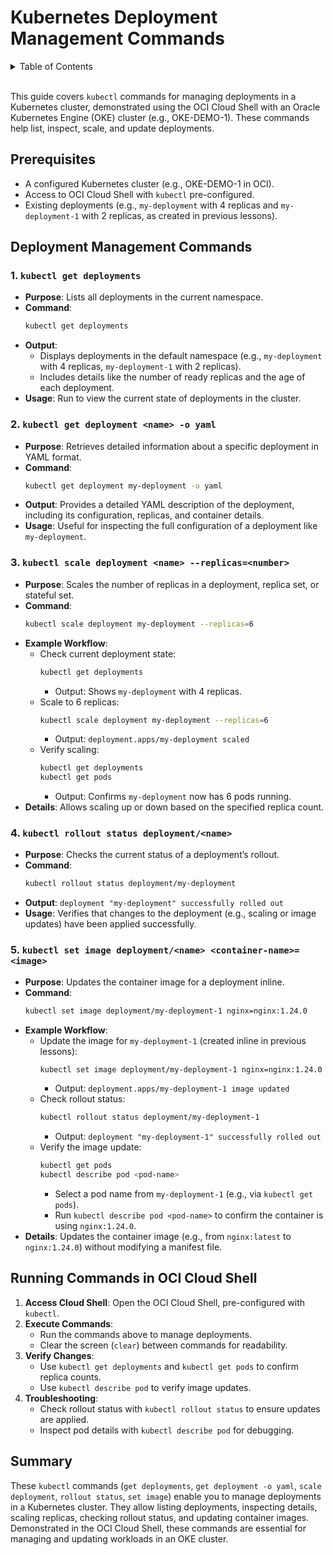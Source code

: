 # **Kubernetes Deployment Management Commands**

<details>
<summary>Table of Contents</summary>

- [**Kubernetes Deployment Management Commands**](#kubernetes-deployment-management-commands)
  - [Prerequisites](#prerequisites)
  - [Deployment Management Commands](#deployment-management-commands)
    - [1. `kubectl get deployments`](#1-kubectl-get-deployments)
    - [2. `kubectl get deployment <name> -o yaml`](#2-kubectl-get-deployment-name--o-yaml)
    - [3. `kubectl scale deployment <name> --replicas=<number>`](#3-kubectl-scale-deployment-name---replicasnumber)
    - [4. `kubectl rollout status deployment/<name>`](#4-kubectl-rollout-status-deploymentname)
    - [5. `kubectl set image deployment/<name> <container-name>=<image>`](#5-kubectl-set-image-deploymentname-container-nameimage)
  - [Running Commands in OCI Cloud Shell](#running-commands-in-oci-cloud-shell)
  - [Summary](#summary)

</details>

<br/>

This guide covers `kubectl` commands for managing deployments in a Kubernetes cluster, demonstrated using the OCI Cloud Shell with an Oracle Kubernetes Engine (OKE) cluster (e.g., OKE-DEMO-1). These commands help list, inspect, scale, and update deployments.

## Prerequisites
- A configured Kubernetes cluster (e.g., OKE-DEMO-1 in OCI).
- Access to OCI Cloud Shell with `kubectl` pre-configured.
- Existing deployments (e.g., `my-deployment` with 4 replicas and `my-deployment-1` with 2 replicas, as created in previous lessons).

## Deployment Management Commands

### 1. `kubectl get deployments`
- **Purpose**: Lists all deployments in the current namespace.
- **Command**:
  ```bash
  kubectl get deployments
  ```
- **Output**:
  - Displays deployments in the default namespace (e.g., `my-deployment` with 4 replicas, `my-deployment-1` with 2 replicas).
  - Includes details like the number of ready replicas and the age of each deployment.
- **Usage**: Run to view the current state of deployments in the cluster.

### 2. `kubectl get deployment <name> -o yaml`
- **Purpose**: Retrieves detailed information about a specific deployment in YAML format.
- **Command**:
  ```bash
  kubectl get deployment my-deployment -o yaml
  ```
- **Output**: Provides a detailed YAML description of the deployment, including its configuration, replicas, and container details.
- **Usage**: Useful for inspecting the full configuration of a deployment like `my-deployment`.

### 3. `kubectl scale deployment <name> --replicas=<number>`
- **Purpose**: Scales the number of replicas in a deployment, replica set, or stateful set.
- **Command**:
  ```bash
  kubectl scale deployment my-deployment --replicas=6
  ```
- **Example Workflow**:
  - Check current deployment state:
    ```bash
    kubectl get deployments
    ```
    - Output: Shows `my-deployment` with 4 replicas.
  - Scale to 6 replicas:
    ```bash
    kubectl scale deployment my-deployment --replicas=6
    ```
    - Output: `deployment.apps/my-deployment scaled`
  - Verify scaling:
    ```bash
    kubectl get deployments
    kubectl get pods
    ```
    - Output: Confirms `my-deployment` now has 6 pods running.
- **Details**: Allows scaling up or down based on the specified replica count.

### 4. `kubectl rollout status deployment/<name>`
- **Purpose**: Checks the current status of a deployment’s rollout.
- **Command**:
  ```bash
  kubectl rollout status deployment/my-deployment
  ```
- **Output**: `deployment "my-deployment" successfully rolled out`
- **Usage**: Verifies that changes to the deployment (e.g., scaling or image updates) have been applied successfully.

### 5. `kubectl set image deployment/<name> <container-name>=<image>`
- **Purpose**: Updates the container image for a deployment inline.
- **Command**:
  ```bash
  kubectl set image deployment/my-deployment-1 nginx=nginx:1.24.0
  ```
- **Example Workflow**:
  - Update the image for `my-deployment-1` (created inline in previous lessons):
    ```bash
    kubectl set image deployment/my-deployment-1 nginx=nginx:1.24.0
    ```
    - Output: `deployment.apps/my-deployment-1 image updated`
  - Check rollout status:
    ```bash
    kubectl rollout status deployment/my-deployment-1
    ```
    - Output: `deployment "my-deployment-1" successfully rolled out`
  - Verify the image update:
    ```bash
    kubectl get pods
    kubectl describe pod <pod-name>
    ```
    - Select a pod name from `my-deployment-1` (e.g., via `kubectl get pods`).
    - Run `kubectl describe pod <pod-name>` to confirm the container is using `nginx:1.24.0`.
- **Details**: Updates the container image (e.g., from `nginx:latest` to `nginx:1.24.0`) without modifying a manifest file.

## Running Commands in OCI Cloud Shell
1. **Access Cloud Shell**: Open the OCI Cloud Shell, pre-configured with `kubectl`.
2. **Execute Commands**:
   - Run the commands above to manage deployments.
   - Clear the screen (`clear`) between commands for readability.
3. **Verify Changes**:
   - Use `kubectl get deployments` and `kubectl get pods` to confirm replica counts.
   - Use `kubectl describe pod` to verify image updates.
4. **Troubleshooting**:
   - Check rollout status with `kubectl rollout status` to ensure updates are applied.
   - Inspect pod details with `kubectl describe pod` for debugging.

## Summary
These `kubectl` commands (`get deployments`, `get deployment -o yaml`, `scale deployment`, `rollout status`, `set image`) enable you to manage deployments in a Kubernetes cluster. They allow listing deployments, inspecting details, scaling replicas, checking rollout status, and updating container images. Demonstrated in the OCI Cloud Shell, these commands are essential for managing and updating workloads in an OKE cluster.